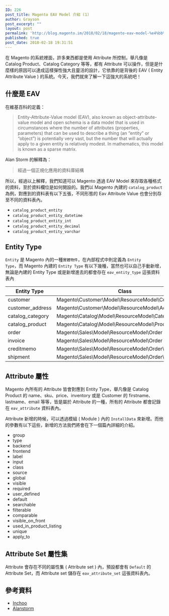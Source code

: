 ```yaml
---
ID: 226
post_title: Magento EAV Model 介紹 (1)
author: Grayson
post_excerpt: ""
layout: post
permalink: 'http://blog.magento.im/2018/02/18/magento-eav-model-%e4%bb%8b%e7%b4%b9-1/'
published: true
post_date: 2018-02-18 19:31:51
---
```

在 Magento 的系統裡面，許多東西都是使用 Attribute 所控制，舉凡像是 Catalog Product、Catalog Category 等等，都有 Attribute 可以操作，但是是什麼樣的原因可以達成這樣彈性強大且靈活的設計，它依靠的是背後的 EAV  ( Entity Attribute Value ) 的系統。今天，我們就來了解一下這強大的系統吧！

<h2>什麼是 EAV</h2>

在維基百科的定義：

<blockquote>
  Entity-Attribute-Value model (EAV), also known as
  object-attribute-value model and open schema is a data model
  that is used in circumstances where the number of attributes
  (properties, parameters) that can be used to describe a
  thing (an “entity” or “object”) is potentially very vast,
  but the number that will actually apply to a given entity is
  relatively modest. In mathematics, this model is known as a
  sparse matrix.
</blockquote>

Alan Storm 的解釋為：

<blockquote>
  經過一個正規化應用的資料庫結構
</blockquote>

所以，經過以上解釋，我們知道可以 Magento 透過 EAV Model 來存取各種格式的資料，至於資料欄位是如何開設的。我們以 Magento 內建的 <code>catalog_product</code> 為例，對應到的資料表有以下五張，不同形態的 Eav Attribute Value 也會分別存至不同的資料表內。

<ul>
<li><code>catalog_product_entity</code></li>
<li><code>catalog_product_entity_datetime</code></li>
<li><code>catalog_product_entity_int</code></li>
<li><code>catalog_product_entity_decimal</code></li>
<li><code>catalog_product_entity_varchar</code></li>
</ul>

<h2>Entity Type</h2>

<code>Entity</code> 是 Magento 內的一種<code>實體物件</code>，在內部程式中則定義為 <code>Entity Type</code>，而 Magento 內建的 <code>Entity Type</code> 有以下幾種，當然也可以自己手動新增，無論是內建的 Entity Type 或是新增進去的都會存在 <code>eav_entity_type</code> 這張資料表內

<table>
<thead>
<tr>
  <th>Entity Type</th>
  <th>Class</th>
</tr>
</thead>
<tbody>
<tr>
  <td>customer</td>
  <td>Magento\Customer\Model\ResourceModel\Customer</td>
</tr>
<tr>
  <td>customer_address</td>
  <td>Magento\Customer\Model\ResourceModel\Address</td>
</tr>
<tr>
  <td>catalog_category</td>
  <td>Magento\Catalog\Model\ResourceModel\Category</td>
</tr>
<tr>
  <td>catalog_product</td>
  <td>Magento\Catalog\Model\ResourceModel\Product</td>
</tr>
<tr>
  <td>order</td>
  <td>Magento\Sales\Model\ResourceModel\Order</td>
</tr>
<tr>
  <td>invoice</td>
  <td>Magento\Sales\Model\ResourceModel\Order</td>
</tr>
<tr>
  <td>creditmemo</td>
  <td>Magento\Sales\Model\ResourceModel\Order\Creditmemo</td>
</tr>
<tr>
  <td>shipment</td>
  <td>Magento\Sales\Model\ResourceModel\Order\Shipment</td>
</tr>
</tbody>
</table>

<h2>Attribute 屬性</h2>

Magento 內所有的 Attribute 皆會對應到 Entity Type，舉凡像是 Catalog Product 的 name、sku、price、inventory 或是 Customer 的 firstname、lastname、email 等等，皆是屬於 Attribute 的一種，所有的 Attribute 都會記錄在 <code>eav_attribute</code> 資料表內。

Attribute 新增的時候，可以透過模組 ( Module ) 內的 <code>InstallData</code> 來新增。而他的參數有以下這些，新增的方法我們將會在下一個篇內詳細的介紹。

<ul>
<li>group</li>
<li>type</li>
<li>backend</li>
<li>frontend</li>
<li>label</li>
<li>input</li>
<li>class</li>
<li>source</li>
<li>global</li>
<li>visible</li>
<li>required</li>
<li>user_defined</li>
<li>default</li>
<li>searchable</li>
<li>filterable</li>
<li>comparable</li>
<li>visible_on_front</li>
<li>used_in_product_listing</li>
<li>unique</li>
<li>apply_to</li>
</ul>

<h2>Attribute Set 屬性集</h2>

Attribute 會存在不同的屬性集 ( Attribute set ) 內，預設都會有 <code>Default</code> 的 Attribute Set，而 Attribute set 儲存在 <code>eav_attribute_set</code> 這張資料表內。

<h2>參考資料</h2>

<ul>
<li><a href="http://inchoo.net/magento/creating-an-eav-based-models-in-magento/" title="Inchoo">Inchoo</a></li>
<li><a href="https://alanstorm.com/magento_advanced_orm_entity_attribute_value_part_1/" title="alanstorm">Alanstorm</a></li>
</ul>
